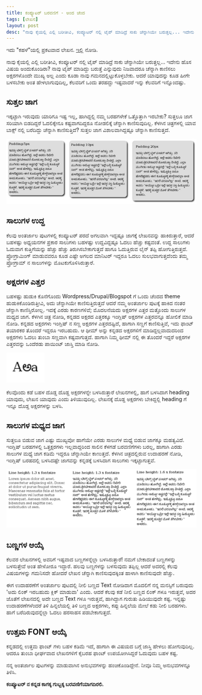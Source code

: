 ```yaml
---
title: ಕಂಪ್ಯೂಟರ್ ಬರವಣಿಗೆ - ಅಂದ ಚೆಂದ
tags: [ಲೇಖನ]
layout: post
desc: "ನಾವು ಕೈಯಲ್ಲಿ ಎಲ್ಲಿ ಬರೀತೀವಿ, ಕಂಪ್ಯೂಟರ್ ನಲ್ಲಿ ಟೈಪ್ ಮಾಡಿದ್ರೆ ಸಾಕು ಚೆನ್ನಾಗಿಯೇ ಬರುತ್ತಲ್ಲ... ಇದೇನು ಹೊಸ ವಿಷಯ ಅಂದುಕೊಂಡಿರಾ? ನಾವು ಟೈಪ್ ಮಾಡಿದ್ದು ಬರುತ್ತೆ ಎನ್ನುವುದು ನಿಜವಾದರೂ ಚೆನ್ನಾಗಿ ಕಾಣಿಸಲು ಅಕ್ಷರಗಳೊಂದೇ ಮುಖ್ಯ ಅಲ್ಲ ಎಂದು ಕೂಡಾ ನಾವು ಗಮನದಲ್ಲಿಟ್ಟುಕೊಳ್ಳಬೇಕು. ಆದರೆ ಯಾವುದನ್ನು ಕೂಡ ಹೀಗೇ ಬಳಸಬೇಕು ಅಂತ ಹೇಳಲಾಗುವುದಿಲ್ಲ, ಕೆಲವರಿಗೆ ಒಂದು ತರಹದ್ದು ಇಷ್ಟವಾದರೆ ಇನ್ನು ಕೆಲವರಿಗೆ ಇನ್ನೊಂದಷ್ಟು."
---
```

<div class="notice-update">
ಇದು "ಕಹಳೆ"ಯಲ್ಲಿ ಪ್ರಕಟವಾದ ಲೇಖನ. <a href="http://www.kahale.gen.in/2011/11/blog-post_25.html">ಇಲ್ಲಿ</a> ನೋಡಿ.
</div>

ನಾವು ಕೈಯಲ್ಲಿ ಎಲ್ಲಿ ಬರೀತೀವಿ, ಕಂಪ್ಯೂಟರ್ ನಲ್ಲಿ ಟೈಪ್ ಮಾಡಿದ್ರೆ ಸಾಕು ಚೆನ್ನಾಗಿಯೇ ಬರುತ್ತಲ್ಲ... ಇದೇನು ಹೊಸ ವಿಷಯ ಅಂದುಕೊಂಡಿರಾ? ನಾವು ಟೈಪ್ ಮಾಡಿದ್ದು ಬರುತ್ತೆ ಎನ್ನುವುದು ನಿಜವಾದರೂ ಚೆನ್ನಾಗಿ ಕಾಣಿಸಲು ಅಕ್ಷರಗಳೊಂದೇ ಮುಖ್ಯ ಅಲ್ಲ ಎಂದು ಕೂಡಾ ನಾವು ಗಮನದಲ್ಲಿಟ್ಟುಕೊಳ್ಳಬೇಕು. ಆದರೆ ಯಾವುದನ್ನು ಕೂಡ ಹೀಗೇ ಬಳಸಬೇಕು ಅಂತ ಹೇಳಲಾಗುವುದಿಲ್ಲ, ಕೆಲವರಿಗೆ ಒಂದು ತರಹದ್ದು ಇಷ್ಟವಾದರೆ ಇನ್ನು ಕೆಲವರಿಗೆ ಇನ್ನೊಂದಷ್ಟು.

## ಸುತ್ತಲ ಜಾಗ
ಇಕ್ಕಟ್ಟಾಗಿ ಇರುವುದು ಯಾರಿಗೂ ಇಷ್ಟ ಇಲ್ಲ, ಹಾಗಿದ್ದಲ್ಲಿ ನಮ್ಮ ಬರಹಗಳೇಕೆ ಒತ್ತೊತ್ತಾಗಿ ಇರಬೇಕು? ಸುತ್ತಲೂ ಜಾಗ ಸರಿಯಾಗಿ ಬಿಡದಿದ್ದರೆ ಓದಲಿಕ್ಕೇನೂ ಕಷ್ಟವಾಗದಿದ್ದರೂ ನೋಡಲಿಕ್ಕೆ ಚೆನ್ನಾಗಿ ಕಾಣಿಸುವುದಿಲ್ಲ. ಕೆಳಗಿನ ಚಿತ್ರಗಳಲ್ಲಿ ಯಾವ ಬಾಕ್ಸ್ ನಲ್ಲಿ ಬರೆದಿದ್ದು ಚೆನ್ನಾಗಿ ಕಾಣಿಸುತ್ತಿದೆ? ಸುತ್ತಲ ಜಾಗ ವಿಶಾಲವಾಗಿದ್ದಷ್ಟೂ ಚೆನ್ನಾಗಿ ಕಾಣಿಸುತ್ತದೆ.

![Padding](/photo/padding.png)

## ಸಾಲುಗಳ ಉದ್ದ
ಕೆಲವು ಅಂತರ್ಜಾಲ ಪುಟಗಳಲ್ಲಿ ಕಂಪ್ಯೂಟರ್ ಪರದೆ ಅಗಲವಾಗಿ ಇದ್ದಷ್ಟೂ ಜಾಗಕ್ಕೆ ಲೇಖನವನ್ನು ಹಾಕಿರುತ್ತಾರೆ, ಆದರೆ ಬಹಳಷ್ಟು ಅಧ್ಯಯನಗಳ ಪ್ರಕಾರ ಸಾಲುಗಳು ಬಹಳಷ್ಟು ಉದ್ದವಿದ್ದಷ್ಟೂ ಓದಲು ಹೆಚ್ಚು ಕಷ್ಟವಂತೆ. ಉದ್ದ ಸಾಲುಗಳು ಓದುವಾಗ ಕುತ್ತಿಗೆಯನ್ನು ಹೆಚ್ಚು ಹೆಚ್ಚು ತಿರುಗಿಸಬೇಕಾಗುತ್ತದೆ ಹಾಗೂ ಓದುತ್ತಿರುವ ಲೈನ್ ತಪ್ಪಿ ಹೋಗುತ್ತಿರುತ್ತದೆ. ಪ್ರೋಗ್ರಾಮಿಂಗ್ ಮಾಡುವವರೂ ಕೂಡ ಎಷ್ಟೇ ಅಗಲದ ಮಾನಿಟರ್ ಇದ್ದರೂ ಓದಲು ಸುಲಭವಾಗುತ್ತದೆಂದು ತಮ್ಮ ಪ್ರೋಗ್ರಾಮ್ ನ ಸಾಲುಗಳನ್ನು ಮೊಟಕುಗೊಳಿಸಿರುತ್ತಾರೆ.

## ಅಕ್ಷರಗಳ ಎತ್ತರ
ಬಹಳಷ್ಟು ಹುಡುಕಿ ಕೊನೆಗೊಂದು Wordpress/Drupal/Blogspot ಗೆ ಒಂದು ಚೆಂದದ theme ಹುಡುಕಿಕೊಂಡಿರುತ್ತೀವಿ, ಅದು ಚೆನ್ನಾಗಿಯೇ ಕಾಣಿಸುತ್ತಿರುತ್ತದೆ ಆದರೆ ನಮ್ಮ ಅಂತರ್ಜಾಲ ಪುಟಕ್ಕೆ ಹಾಕಿದ ನಂತರ ಚೆನ್ನಾಗಿ ಕಾಣಿಸ್ತಿರೋಲ್ಲ. ಇದಕ್ಕೆ ಎರಡು ಕಾರಣಗಳಿವೆ; ಮೊದಲನೆಯದು ಅಕ್ಷರಗಳ ಎತ್ತರ ಮತ್ತೊಂದು ಸಾಲುಗಳ ಮಧ್ಯದ ಜಾಗ. ಕೆಳಗಿನ ಚಿತ್ರ ನೋಡಿ, ಕನ್ನಡದ ಅಕ್ಷರದ ಎತ್ತರಕ್ಕೂ ಇಂಗ್ಲಿಷ್ ಅಕ್ಷರಗಳ ಎತ್ತರವನ್ನೂ ಹೋಲಿಕೆ ಮಾಡಿ ನೋಡಿ. ಕನ್ನಡದ ಅಕ್ಷರಗಳು ಇಂಗ್ಲಿಷ್ ನ ಸಣ್ಣ ಅಕ್ಷರಗಳ ಎತ್ತರದಷ್ಟಿದೆ, ಹಾಗಾಗಿ ಸಣ್ಣಗೆ ಕಾಣಿಸುತ್ತಿವೆ, ಇದು ಫಾಂಟ್ ತಯಾರಕರ ತೊಂದರೆ ಇದ್ದರೂ ಇರಬಹುದು. ಆ ಥೀಮ್ ಅನ್ನು ಕನ್ನಡದ ಅಕ್ಷರಗಳಿಗೆ ಮಾಡಿದ್ದಲ್ಲವಾದುದರಿಂದ ಅಕ್ಷರಗಳು ಓದಲು ತುಂಬಾ ಸಣ್ಣವಾಗಿ ಕಷ್ಟವಾಗುತ್ತದೆ. ಹಾಗಾಗಿ ನಿಮ್ಮ ಥೀಮ್ ನಲ್ಲಿ ಈ ತೊಂದರೆ ಇದ್ದರೆ ಅಕ್ಷರಗಳ ಎತ್ತರವನ್ನು ಒಂದೆರಡು ಪಾಯಿಂಟ್ ಜಾಸ್ತಿ ಮಾಡಿ ನೋಡಿ.

![Font Size](/photo/font-size.png)

ಕೆಲವೊಂದು ಕಡೆ ಬಹಳ ದೊಡ್ಡ ದೊಡ್ಡ ಅಕ್ಷರಗಳನ್ನೇ ಬಳಸಿರುತ್ತಾರೆ ಲೇಖನಗಳಲ್ಲಿ, ಹಾಗೆ ಬಳಸಿದಾಗ heading ಯಾವುದು, ಲೇಖನ ಯಾವುದು ಎಂದು ತಿಳಿಯುವುದಿಲ್ಲ. ಲೇಖನಕ್ಕೆ ದೊಡ್ಡ ಅಕ್ಷರಗಳು ಬೇಕಿದ್ದಲ್ಲಿ heading ಗೆ ಇನ್ನೂ ದೊಡ್ಡ ಅಕ್ಷರಗಳನ್ನು ಬಳಸಿ.

## ಸಾಲುಗಳ ಮಧ್ಯದ ಜಾಗ
ಸುತ್ತಲೂ ಬಿಡುವ ಜಾಗ ಎಷ್ಟು ಮುಖ್ಯವೋ ಹಾಗೆಯೇ ಎರಡು ಸಾಲುಗಳ ಮಧ್ಯೆ ಬಿಡುವ ಜಾಗಕ್ಕೂ ಮಹತ್ವವಿದೆ. ಇಂಗ್ಲಿಷ್ ಬರಹಗಳಲ್ಲಿ ಒತ್ತಕ್ಷರಗಳು ಇಲ್ಲವಾದ್ದರಿಂದ ಸಾಲಿನ ಕೆಳಗಡೆ ಬರವಣಿಗೆಗಳು ಬರಲ್ಲ, ಹಾಗಾಗಿ ಎರಡು ಸಾಲುಗಳ ಮಧ್ಯೆ ಜಾಗ ಕಡಿಮೆ ಇದ್ದರೂ ಚೆನ್ನಾಗಿಯೇ ಕಾಣುತ್ತದೆ. ಕೆಳಗಿನ ಚಿತ್ರದಲ್ಲಿರುವ ಉದಾಹರಣೆ ನೋಡಿ, ಇಂಗ್ಲಿಷ್ ಬರಹದಲ್ಲಿ ಬಳಸಿದಷ್ಟೇ ಜಾಗವನ್ನು ಕನ್ನಡಕ್ಕೆ ಬಳಸಿದಾಗ ಸಾಲುಗಳು ಇಕ್ಕಟ್ಟಾಗುತ್ತವೆ.

![Line Height](/photo/line-height.png)

## ಬಣ್ಣಗಳ ಆಯ್ಕೆ
ಕೆಲವರ ಲೇಖನಗಳಲ್ಲಿ ಅವರಿಗೆ ಇಷ್ಟವಾದ ಬಣ್ಣಗಳನ್ನೆಲ್ಲಾ ಬಳಸಿರುತ್ತಾರೆ! ನಮಗೆ ಬೇಕಾದಂತೆ ಬಣ್ಣಗಳನ್ನು ಬಳಸುತ್ತೇವೆ ಅಂತ ಹೇಳೋರೂ ಇದ್ದಾರೆ. ಹಲವು ಬಣ್ಣಗಳನ್ನು ಬಳಸುವುದು ತಪ್ಪಿಲ್ಲ ಆದರೆ ಅದರಲ್ಲಿ ಕೆಲವು ವಿಷಯಗಳನ್ನು ಗಮನಿಸದೇ ಹೋದರೆ ಲೇಖನ ಚೆನ್ನಾಗಿ ಕಾಣಿಸುವುದಕ್ಕಿಂತ ಹಾಳಾಗಿ ಕಾಣಿಸುವುದೇ ಹೆಚ್ಚು.

ಈಗ ಉದಾಹರಣೆಗೆ ಅಂತರ್ಜಾಲ ಪುಟದಲ್ಲಿ ನೀಲಿ ಬಣ್ಣದ Text ನೋಡಿದಾಗ ಮೊದಲಿಗೆ ನನ್ನ ಮನಸ್ಸಿಗೆ ಬರುವುದು 'ಅದು ಲಿಂಕ್ ಇರಬಹುದು ಕ್ಲಿಕ್ ಮಾಡುವಾ' ಎಂದು. ಆದರೆ ಕೆಲವು ಕಡೆ ನೀಲಿ ಬಣ್ಣದ ಲಿಂಕ್ ಗಳೂ ಇರುತ್ತವೆ, ಅದರ ಜೊತೆಗೆ ಲೇಖನದಲ್ಲಿ ಅದೇ ಬಣ್ಣದ Text ಗಳೂ ಇರುತ್ತವೆ, ಹಾಗಿದ್ದಾಗ ಗುರುತು ಹಿಡಿಯುವುದೇ ಕಷ್ಟ. ಇನ್ನಷ್ಟು ಉದಾಹರಣೆಗಳೆಂದರೆ ತಿಳಿ ಹಿನ್ನಲೆಯಲ್ಲಿ ತಿಳಿ ಬಣ್ಣದ ಅಕ್ಷರಗಳು, ಕಪ್ಪು ಹಿನ್ನಲೆಯ ಮೇಲೆ ಕಡು ನೀಲಿ ಬರಹಗಳು. ಹಾಗೆ ಬರೆದಿರುವುದನ್ನೆಲ್ಲಾ ಓದಲು ಹರಸಾಹಸ ಪಡಬೇಕಾಗುತ್ತದೆ.

## ಉತ್ತಮ FONT ಆಯ್ಕೆ
ಕನ್ನಡದಲ್ಲಿ ಉತ್ತಮ ಫಾಂಟ್ ಗಳು ಬಹಳ ಕಡಿಮೆ ಇದೆ, ಹಾಗಾಗಿ ಈ ವಿಷಯದ ಬಗ್ಗೆ ಜಾಸ್ತಿ ಹೇಳಲು ಹೋಗುವುದಿಲ್ಲ. ಆದರೂ ತುಂಬಾ ಧೀರ್ಘವಾದ ಲೇಖನಗಳಿಗೆ ಕೈಬರಹ ಫಾಂಟ್ ಉಪಯೋಗಿಸಿದ್ದರೆ ಓದುವುದು ಬಹಳ ಕಷ್ಟ.

ನನ್ನ ಅಂತರ್ಜಾಲ ಪುಟಗಳನ್ನು ಮಾಡುವಾಗಿನ ಅನುಭವಗಳನ್ನು ಹಂಚಿಕೊಂಡಿದ್ದೇನೆ. ನೀವೂ ನಿಮ್ಮ ಅನುಭವಗಳನ್ನೂ ತಿಳಿಸಿ.

**ಕಂಪ್ಯೂಟರ್ ನ ಕನ್ನಡ ಕಾಗಕ್ಕ ಗುಬ್ಬಕ್ಕ ಬರವಣಿಗೆಯಾಗದಿರಲಿ.**
